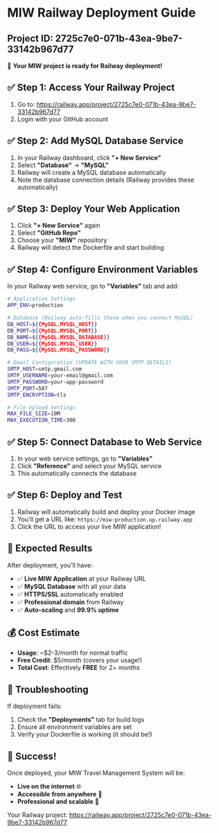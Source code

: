 # MIW Railway Deployment Guide
## Project ID: 2725c7e0-071b-43ea-9be7-33142b967d77

🚀 **Your MIW project is ready for Railway deployment!**

## ✅ Step 1: Access Your Railway Project

1. Go to: https://railway.app/project/2725c7e0-071b-43ea-9be7-33142b967d77
2. Login with your GitHub account

## ✅ Step 2: Add MySQL Database Service

1. In your Railway dashboard, click **"+ New Service"**
2. Select **"Database"** → **"MySQL"**
3. Railway will create a MySQL database automatically
4. Note the database connection details (Railway provides these automatically)

## ✅ Step 3: Deploy Your Web Application

1. Click **"+ New Service"** again
2. Select **"GitHub Repo"**
3. Choose your **"MIW"** repository
4. Railway will detect the Dockerfile and start building

## ✅ Step 4: Configure Environment Variables

In your Railway web service, go to **"Variables"** tab and add:

```bash
# Application Settings
APP_ENV=production

# Database (Railway auto-fills these when you connect MySQL)
DB_HOST=${{MySQL.MYSQL_HOST}}
DB_PORT=${{MySQL.MYSQL_PORT}}
DB_NAME=${{MySQL.MYSQL_DATABASE}}
DB_USER=${{MySQL.MYSQL_USER}}
DB_PASS=${{MySQL.MYSQL_PASSWORD}}

# Email Configuration (UPDATE WITH YOUR SMTP DETAILS)
SMTP_HOST=smtp.gmail.com
SMTP_USERNAME=your-email@gmail.com
SMTP_PASSWORD=your-app-password
SMTP_PORT=587
SMTP_ENCRYPTION=tls

# File Upload Settings
MAX_FILE_SIZE=10M
MAX_EXECUTION_TIME=300
```

## ✅ Step 5: Connect Database to Web Service

1. In your web service settings, go to **"Variables"**
2. Click **"Reference"** and select your MySQL service
3. This automatically connects the database

## ✅ Step 6: Deploy and Test

1. Railway will automatically build and deploy your Docker image
2. You'll get a URL like: `https://miw-production.up.railway.app`
3. Click the URL to access your live MIW application!

## 🎯 Expected Results

After deployment, you'll have:
- ✅ **Live MIW Application** at your Railway URL
- ✅ **MySQL Database** with all your data
- ✅ **HTTPS/SSL** automatically enabled
- ✅ **Professional domain** from Railway
- ✅ **Auto-scaling** and **99.9% uptime**

## 💰 Cost Estimate

- **Usage**: ~$2-3/month for normal traffic
- **Free Credit**: $5/month (covers your usage!)
- **Total Cost**: Effectively **FREE** for 2+ months

## 🔧 Troubleshooting

If deployment fails:
1. Check the **"Deployments"** tab for build logs
2. Ensure all environment variables are set
3. Verify your Dockerfile is working (it should be!)

## 🎉 Success!

Once deployed, your MIW Travel Management System will be:
- **Live on the internet** 🌐
- **Accessible from anywhere** 📱
- **Professional and scalable** 🚀

Your Railway project: https://railway.app/project/2725c7e0-071b-43ea-9be7-33142b967d77
